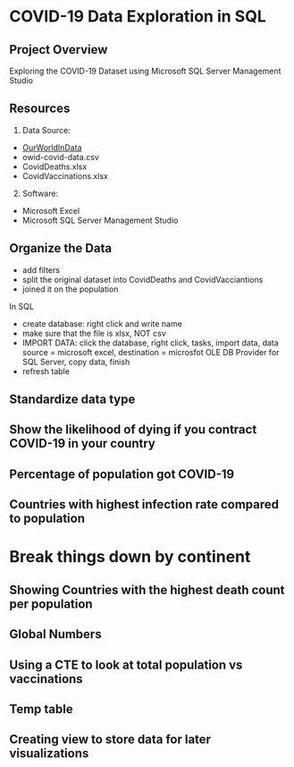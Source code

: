 # COVID-19 Data Exploration in SQL

## Project Overview
Exploring the COVID-19 Dataset using Microsoft SQL Server Management Studio

## Resources
1. Data Source:
- [OurWorldInData](https://ourworldindata.org/covid-deaths)
- owid-covid-data.csv
- CovidDeaths.xlsx
- CovidVaccinations.xlsx

2. Software:
- Microsoft Excel
- Microsoft SQL Server Management Studio

## Organize the Data
- add filters
- split the original dataset into CovidDeaths and CovidVacciantions
- joined it on the population


In SQL
- create database: right click and write name
- make sure that the file is xlsx, NOT csv
- IMPORT DATA: click the database, right click, tasks, import data, data source = microsoft excel, destination = microsfot OLE DB Provider for SQL Server, copy data, finish
- refresh table

## Standardize data type


## Show the likelihood of dying if you contract COVID-19 in your country


## Percentage of population got COVID-19


## Countries with highest infection rate compared to population


# Break things down by continent
## Showing Countries with the highest death count per population


## Global Numbers


## Using a CTE to look at total population vs vaccinations


## Temp table


## Creating view to store data for later visualizations



## 























